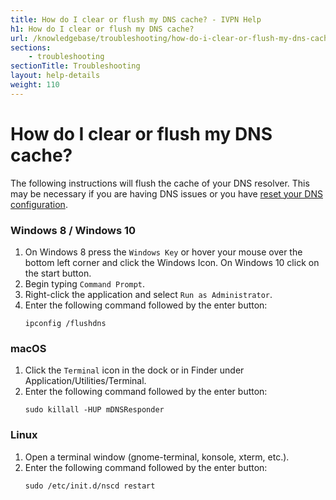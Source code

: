 ```yaml
---
title: How do I clear or flush my DNS cache? - IVPN Help
h1: How do I clear or flush my DNS cache?
url: /knowledgebase/troubleshooting/how-do-i-clear-or-flush-my-dns-cache/
sections:
    - troubleshooting
sectionTitle: Troubleshooting
layout: help-details
weight: 110
---
```

# How do I clear or flush my DNS cache?

The following instructions will flush the cache of your DNS resolver. This may be necessary if you are having DNS issues or you have [reset your DNS configuration](/knowledgebase/troubleshooting/how-can-i-reset-my-dns-settings/).

### Windows 8 / Windows 10

1.  On Windows 8 press the `Windows Key` or hover your mouse over the bottom left corner and click the Windows Icon. On Windows 10 click on the start button.
2.  Begin typing `Command Prompt`.
3.  Right-click the application and select `Run as Administrator`.
4.  Enter the following command followed by the enter button:
    ```
    ipconfig /flushdns
    ```

### macOS

1.  Click the `Terminal` icon in the dock or in Finder under Application/Utilities/Terminal.
2.  Enter the following command followed by the enter button:
    ```
    sudo killall -HUP mDNSResponder
    ```

### Linux

1.  Open a terminal window (gnome-terminal, konsole, xterm, etc.).
2.  Enter the following command followed by the enter button:
    ```
    sudo /etc/init.d/nscd restart
    ```
